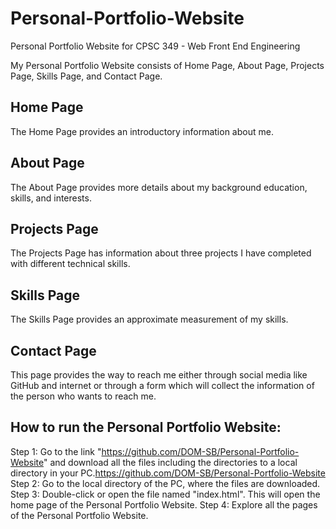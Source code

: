 # Personal-Portfolio-Website
Personal Portfolio Website for CPSC 349 - Web Front End Engineering

My Personal Portfolio Website consists of Home Page, About Page, Projects Page, Skills Page, and Contact Page.

## Home Page
The Home Page provides an introductory information about me.

## About Page
The About Page provides more details about my background education, skills, and interests.

## Projects Page
The Projects Page has information about three projects I have completed with different technical skills.

## Skills Page
The Skills Page provides an approximate measurement of my skills.

## Contact Page
This page provides the way to reach me either through social media like GitHub and internet or through a form which will collect the information of the person who wants to reach me.

## How to run the Personal Portfolio Website:
Step 1: Go to the link "https://github.com/DOM-SB/Personal-Portfolio-Website" and download all the files including the directories to a local directory in your PC.https://github.com/DOM-SB/Personal-Portfolio-Website
Step 2: Go to the local directory of the PC, where the files are downloaded.
Step 3: Double-click or open the file named "index.html". This will open the home page of the Personal Portfolio Website.
Step 4: Explore all the pages of the Personal Portfolio Website.
